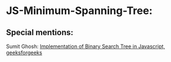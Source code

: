 # JS-Minimum-Spanning-Tree:

## Special mentions:
Sumit Ghosh: [Implementation of Binary Search Tree in Javascript, geeksforgeeks](https://www.geeksforgeeks.org/implementation-binary-search-tree-javascript/)